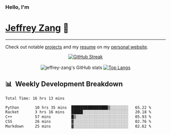 
### Hello, I'm 
# [Jeffrey Zang](https://www.linkedin.com/in/jeffreyzang/) 🦀

---

Check out notable [projects](https://jeffz.dev/projects) and my [resume](https://jeffz.dev/resume) on my [personal website](https://jeffz.dev/).

<div align = 'center'>

[![GitHub Streak](https://github-readme-streak-stats.herokuapp.com/?user=jeffrey-zang&theme=tokyonight)](https://git.io/streak-stats)
<br></br>
![jeffrey-zang's GitHub stats](https://github-readme-stats.vercel.app/api?username=jeffrey-zang&show_icons=true&theme=tokyonight&hide_rank=true&hide=stars) 
[![Top Langs](https://github-readme-stats.vercel.app/api/top-langs/?username=jeffrey-zang&hide=ShaderLab,HLSL&layout=compact&theme=tokyonight)](https://github.com/anuraghazra/github-readme-stats)

</div>

## 📊 &nbsp;Weekly Development Breakdown
<!--START_SECTION:waka-->

```txt
Total Time: 16 hrs 13 mins

Python       10 hrs 35 mins  ████████████████▒░░░░░░░░   65.22 %
Racket       3 hrs 16 mins   █████░░░░░░░░░░░░░░░░░░░░   20.18 %
C++          57 mins         █▒░░░░░░░░░░░░░░░░░░░░░░░   05.93 %
CSS          26 mins         ▓░░░░░░░░░░░░░░░░░░░░░░░░   02.76 %
Markdown     25 mins         ▓░░░░░░░░░░░░░░░░░░░░░░░░   02.62 %
```

<!--END_SECTION:waka-->

